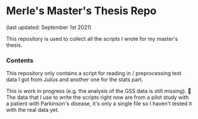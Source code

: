 # Merle's Master's Thesis Repo 
(last updated: September 1st 2021)

This repository is used to collect all the scripts I wrote for my master's thesis.

### Contents 
This repository only contains a script for reading in / preprocessing test data I got from Julius and another one for the stats part.  

This is work in progress (e.g. the analysis of the GSS data is still missing). 🐢
The data that I use to write the scripts right now are from a pilot study with a patient with Parkinson's disease, it's only a single file so I haven't tested it with the real data yet.
